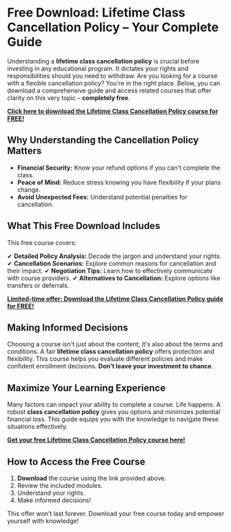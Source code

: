# Free Download: Lifetime Class Cancellation Policy – Your Complete Guide

Understanding a **lifetime class cancellation policy** is crucial before investing in any educational program. It dictates your rights and responsibilities should you need to withdraw. Are you looking for a course with a flexible cancellation policy? You're in the right place. Below, you can download a comprehensive guide and access related courses that offer clarity on this very topic – **completely free**.

[**Click here to download the Lifetime Class Cancellation Policy course for FREE!**](https://udemywork.com/lifetime-class-cancellation-policy)

## Why Understanding the Cancellation Policy Matters

*   **Financial Security:** Know your refund options if you can't complete the class.
*   **Peace of Mind:** Reduce stress knowing you have flexibility if your plans change.
*   **Avoid Unexpected Fees:** Understand potential penalties for cancellation.

## What This Free Download Includes

This free course covers:

✔ **Detailed Policy Analysis:** Decode the jargon and understand your rights.
✔ **Cancellation Scenarios:** Explore common reasons for cancellation and their impact.
✔ **Negotiation Tips:** Learn how to effectively communicate with course providers.
✔ **Alternatives to Cancellation:** Explore options like transfers or deferrals.

[**Limited-time offer: Download the Lifetime Class Cancellation Policy guide for FREE!**](https://udemywork.com/lifetime-class-cancellation-policy)

## Making Informed Decisions

Choosing a course isn't just about the content; it's also about the terms and conditions. A fair **lifetime class cancellation policy** offers protection and flexibility. This course helps you evaluate different policies and make confident enrollment decisions. **Don't leave your investment to chance**.

## Maximize Your Learning Experience

Many factors can impact your ability to complete a course. Life happens. A robust **class cancellation policy** gives you options and minimizes potential financial loss. This guide equips you with the knowledge to navigate these situations effectively.

[**Get your free Lifetime Class Cancellation Policy course here!**](https://udemywork.com/lifetime-class-cancellation-policy)

## How to Access the Free Course

1.  **Download** the course using the link provided above.
2.  Review the included modules.
3.  Understand your rights.
4.  Make informed decisions!

This offer won’t last forever. Download your free course today and empower yourself with knowledge!
